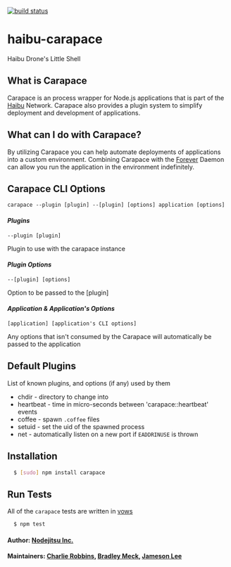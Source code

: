[![build status](https://secure.travis-ci.org/nodejitsu/haibu-carapace.png)](http://travis-ci.org/nodejitsu/haibu-carapace)
# haibu-carapace

Haibu Drone's Little Shell

## What is Carapace

Carapace is an process wrapper for Node.js applications that is part of the [Haibu][1] Network.
Carapace also provides a plugin system to simplify deployment and development of applications.

## What can I do with Carapace?

By utilizing Carapace you can help automate deployments of applications into a custom environment.
Combining Carapace with the [Forever][3] Daemon can allow you run the application in the environment indefinitely.

## Carapace CLI Options

`carapace --plugin [plugin] --[plugin] [options] application [options]`

#### *Plugins*
`--plugin [plugin]`

Plugin to use with the carapace instance

#### *Plugin Options*
`--[plugin] [options]`

Option to be passed to the [plugin]

#### *Application & Application's Options*
`[application] [application's CLI options]`

Any options that isn't consumed by the Carapace will automatically be passed to the application

## Default Plugins
List of known plugins, and options (if any) used by them

* chdir - directory to change into 
* heartbeat - time in micro-seconds between 'carapace::heartbeat' events
* coffee - spawn `.coffee` files
* setuid - set the uid of the spawned process
* net - automatically listen on a new port if `EADDRINUSE` is thrown

## Installation

``` bash
  $ [sudo] npm install carapace
```

## Run Tests
All of the `carapace` tests are written in [vows][4]

``` bash
  $ npm test
```

#### Author: [Nodejitsu Inc.](http://www.nodejitsu.com)
#### Maintainers: [Charlie Robbins](https://github.com/indexzero), [Bradley Meck](https://github.com/bmeck), [Jameson Lee](https://github.com/drjackal)

[1]:https://github.com/nodejitsu/haibu
[3]:https://github.com/indexzero/forever
[4]:https://github.com/cloudhead/vows